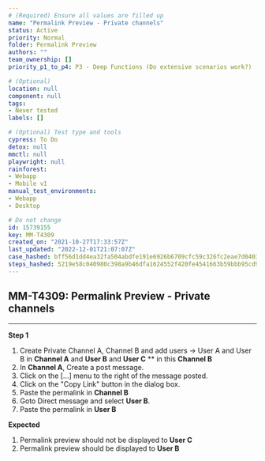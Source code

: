 ```yaml
---
# (Required) Ensure all values are filled up
name: "Permalink Preview - Private channels"
status: Active
priority: Normal
folder: Permalink Preview
authors: ""
team_ownership: []
priority_p1_to_p4: P3 - Deep Functions (Do extensive scenarios work?)

# (Optional)
location: null
component: null
tags: 
- Never tested
labels: []

# (Optional) Test type and tools
cypress: To Do
detox: null
mmctl: null
playwright: null
rainforest: 
- Webapp
- Mobile v1
manual_test_environments: 
- Webapp
- Desktop

# Do not change
id: 15739155
key: MM-T4309
created_on: "2021-10-27T17:33:57Z"
last_updated: "2022-12-01T21:07:07Z"
case_hashed: bff56d1dd4ea32fa504abdfe191e6926b6709cfc59c326fc2eae7d040392e3d0a2f90b529d67e0c24e9180f80eac6a55
steps_hashed: 5219e58c040980c398a9b46dfa1624552f420fe4541663b59bbb95cd9d460c34e82b62e351696b5e3083fa930453b182
---
```


<!-- (Auto-generated) Based on frontmatter's "key" and "name" -->

## MM-T4309: Permalink Preview - Private channels

---

**Step 1**

1. Create Private Channel A, Channel B and add users -> User A and User B in **Channel A** and **User B** and **User C** \*\* in this **Channel B**
2. In **Channel A**, Create a post message.
3. Click on the \[...] menu to the right of the message posted.
4. Click on the "Copy Link" button in the dialog box.
5. Paste the permalink in **Channel B**
6. Goto Direct message and select **User B**.
7. Paste the permalink in **User B**

**Expected**

1. Permalink preview should not be displayed to **User C**
2. Permalink preview should be displayed to **User B**​​​​

